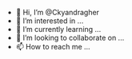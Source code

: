 - 👋 Hi, I’m @Ckyandragher
- 👀 I’m interested in ...
- 🌱 I’m currently learning ...
- 💞️ I’m looking to collaborate on ...
- 📫 How to reach me ...

<!---
Ckyandragher/Ckyandragher is a ✨ special ✨ repository because its `README.md` (this file) appears on your GitHub profile.
You can click the Preview link to take a look at your changes.
--->
